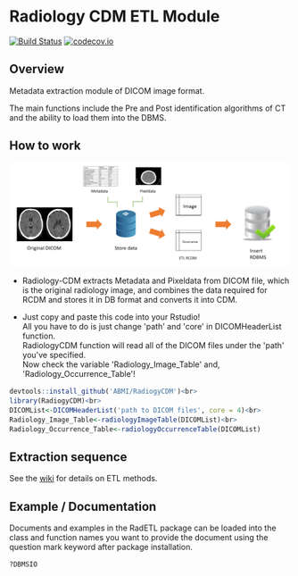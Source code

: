 # Radiology CDM ETL Module

[![Build Status](https://travis-ci.com/OHDSI/Radiology-CDM.svg?branch=master)](https://travis-ci.com/OHDSI/Radiology-CDM)
[![codecov.io](https://codecov.io/github/OHDSI/Radiology-CDM/coverage.svg?branch=master)](https://codecov.io/github/OHDSI/Radiology-CDM?branch=master)



## Overview

Metadata extraction module of DICOM image format.

The main functions include the Pre and Post identification algorithms of CT and the ability to load them into the DBMS.



## How to work

![RCDM-ETL_Process](images/RCDM-ETL_Process.png)

- Radiology-CDM extracts Metadata and Pixeldata from DICOM file, which is the original radiology image, and combines the data required for RCDM and stores it in DB format and converts it into CDM.

- Just copy and paste this code into your Rstudio!<br> All you have to do is just change 'path' and 'core' in DICOMHeaderList function.<br>RadiologyCDM function will read all of the DICOM files under the 'path' you've specified. <br>Now check the variable 'Radiology_Image_Table' and, 'Radiology_Occurrence_Table'!

```R
devtools::install_github('ABMI/RadiogyCDM')<br>
library(RadiogyCDM)<br>
DICOMList<-DICOMHeaderList('path to DICOM files', core = 4)<br>
Radiology_Image_Table<-radiologyImageTable(DICOMList)<br>
Radiology_Occurrence_Table<-radiologyOccurrenceTable(DICOMList)
```

## Extraction sequence

See the [wiki](https://github.com/OHDSI/Radiology-CDM/wiki/How-to-extract) for details on ETL methods.




## Example / Documentation

Documents and examples in the RadETL package can be loaded into the class and function names you want to provide the document using the question mark keyword after package installation.

```R
?DBMSIO
```
